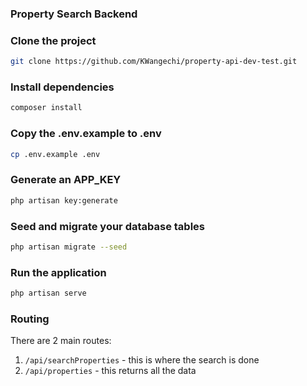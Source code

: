 ### Property Search Backend

### Clone the project

```bash
git clone https://github.com/KWangechi/property-api-dev-test.git
```

### Install dependencies

```bash
composer install
```

### Copy the .env.example to .env

```bash
cp .env.example .env
```

### Generate an APP_KEY

```bash
php artisan key:generate
```

### Seed and migrate your database tables

```bash
php artisan migrate --seed
```

### Run the application

```bash
php artisan serve
```

### Routing

There are 2 main routes:

1. `/api/searchProperties` - this is where the search is done
2. `/api/properties` - this returns all the data
